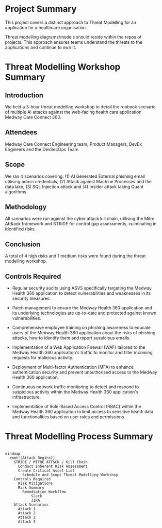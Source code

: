 # Project Summary



This project covers a distinct approach to Threat Modelling for an application for a healthcare organisation.

Threat modelling diagrams/models should reside within the repos of projects. This approach ensures teams understand the threats to the applications and continue to own it.



# Threat Modelling Workshop Summary



## Introduction

We held a 3-hour threat modelling workshop to detail the runbook scenario of multiple AI attacks against the web-facing health care application Medway Care Connect 360.



## Attendees

Medway Care Connect Engineering team, Product Managers, DevEx Engineers and the DevSecOps Team.



## Scope

We ran 4 scenarios covering: (1) AI Generated External phishing email utilising admin credentials, (2) Attack against Machine Processes and the data lake, (3) SQL Injection attack and (4) Insider attack taking Quant algorithms.



## Methodology

All scenarios were run against the cyber attack kill chain, utilising the Mitre Att&ack framework and STRIDE for control gap assessments, culminating in identified risks. 



## Conclusion

A total of 4 high risks and 1 medium risks were found during the threat modelling workshop.



## Controls Required



- Regular security audits using ASVS specifically targeting the Medway Health 360 application to detect vulnerabilities and weaknesses in its security measures.

- Patch management to ensure the Medway Health 360 application and its underlying technologies are up-to-date and protected against known vulnerabilities.

- Comprehensive employee training on phishing awareness to educate users of the Medway Health 360 application about the risks of phishing attacks, how to identify them and report suspicious emails.

- Implementation of a Web Application Firewall (WAF) tailored to the Medway Health 360 application's traffic to monitor and filter incoming requests for malicious activity.

- Deployment of Multi-factor Authentication (MFA) to enhance authentication security and prevent unauthorised access to the Medway Health 360 application.

- Continuous network traffic monitoring to detect and respond to suspicious activity within the Medway Health 360 application's infrastructure.

- Implementation of Role-Based Access Control (RBAC) within the Medway Health 360 application to limit access to sensitive health data and functionalities based on user roles and permissions.



# Threat Modelling Process Summary


```Mermaid

mindmap
  root((Attack Begins))
    STRIDE / MITRE ATT&CK / Kill Chain
      Conduct Inherent Risk Assessment
      Create Critical Asset List
        Schedule and Scope Threat Modelling Workshop
    Controls Required
      Risk Mitigations
      Risk Summary
        Remediation Workflow
            Slack
            JIRA
    Attack Scenarios
      Attack 1
      Attack 2
      Attack 3
      Attack 4



     
